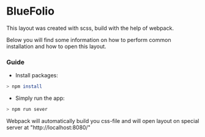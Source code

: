 # BlueFolio 

This layout was created with scss, build with the help of webpack.

Below you will find some information on how to perform common installation and how to open this layout.

### Guide
 - Install packages:
```sh
> npm install
```
 - Simply run the app:
```sh
> npm run sever
```
Webpack will automatically build you css-file and will open layout on special server at "http://localhost:8080/"